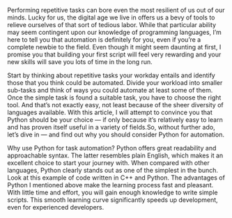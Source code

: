 Performing repetitive tasks can bore even the most resilient of us out of our minds. Lucky for us, the digital age we live in offers us a bevy of tools to relieve ourselves of that sort of tedious labor. While that particular ability may seem contingent upon our knowledge of programming languages, I’m here to tell you that automation is definitely for you, even if you’re a complete newbie to the field. Even though it might seem daunting at first, I promise you that building your first script will feel very rewarding and your new skills will save you lots of time in the long run.

Start by thinking about repetitive tasks your workday entails and identify those that you think could be automated. Divide your workload into smaller sub-tasks and think of ways you could automate at least some of them. Once the simple task is found a suitable task, you have to choose the right tool. And that’s not exactly easy, not least because of the sheer diversity of languages available. With this article, I will attempt to convince you that Python should be your choice — if only because it’s relatively easy to learn and has proven itself useful in a variety of fields.So, without further ado, let’s dive in — and find out why you should consider Python for automation.


Why use Python for task automation?
Python offers great readability and approachable syntax. The latter resembles plain English, which makes it an excellent choice to start your journey with. When compared with other languages, Python clearly stands out as one of the simplest in the bunch. Look at this example of code written in C++ and Python. 
The advantages of Python I mentioned above make the learning process fast and pleasant. With little time and effort, you will gain enough knowledge to write simple scripts. This smooth learning curve significantly speeds up development, even for experienced developers.
